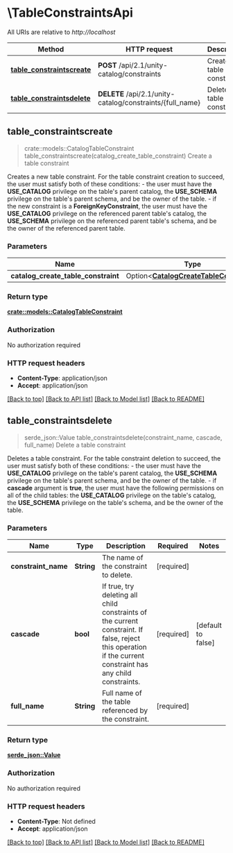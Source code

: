 # \TableConstraintsApi

All URIs are relative to *http://localhost*

Method | HTTP request | Description
------------- | ------------- | -------------
[**table_constraintscreate**](TableConstraintsApi.md#table_constraintscreate) | **POST** /api/2.1/unity-catalog/constraints | Create a table constraint
[**table_constraintsdelete**](TableConstraintsApi.md#table_constraintsdelete) | **DELETE** /api/2.1/unity-catalog/constraints/{full_name} | Delete a table constraint



## table_constraintscreate

> crate::models::CatalogTableConstraint table_constraintscreate(catalog_create_table_constraint)
Create a table constraint

Creates a new table constraint.  For the table constraint creation to succeed, the user must satisfy both of these conditions: - the user must have the **USE_CATALOG** privilege on the table's parent catalog,   the **USE_SCHEMA** privilege on the table's parent schema, and be the owner of the table. - if the new constraint is a __ForeignKeyConstraint__,   the user must have the **USE_CATALOG** privilege on the referenced parent table's catalog,   the **USE_SCHEMA** privilege on the referenced parent table's schema,   and be the owner of the referenced parent table. 

### Parameters


Name | Type | Description  | Required | Notes
------------- | ------------- | ------------- | ------------- | -------------
**catalog_create_table_constraint** | Option<[**CatalogCreateTableConstraint**](CatalogCreateTableConstraint.md)> |  |  |

### Return type

[**crate::models::CatalogTableConstraint**](CatalogTableConstraint.md)

### Authorization

No authorization required

### HTTP request headers

- **Content-Type**: application/json
- **Accept**: application/json

[[Back to top]](#) [[Back to API list]](../README.md#documentation-for-api-endpoints) [[Back to Model list]](../README.md#documentation-for-models) [[Back to README]](../README.md)


## table_constraintsdelete

> serde_json::Value table_constraintsdelete(constraint_name, cascade, full_name)
Delete a table constraint

Deletes a table constraint.  For the table constraint deletion to succeed, the user must satisfy both of these conditions: - the user must have the **USE_CATALOG** privilege on the table's parent catalog,   the **USE_SCHEMA** privilege on the table's parent schema, and be the owner of the table. - if __cascade__ argument is **true**, the user must have the following permissions on all of the child tables:   the **USE_CATALOG** privilege on the table's catalog,   the **USE_SCHEMA** privilege on the table's schema,   and be the owner of the table. 

### Parameters


Name | Type | Description  | Required | Notes
------------- | ------------- | ------------- | ------------- | -------------
**constraint_name** | **String** | The name of the constraint to delete. | [required] |
**cascade** | **bool** | If true, try deleting all child constraints of the current constraint. If false, reject this operation if the current constraint has any child constraints.  | [required] |[default to false]
**full_name** | **String** | Full name of the table referenced by the constraint. | [required] |

### Return type

[**serde_json::Value**](serde_json::Value.md)

### Authorization

No authorization required

### HTTP request headers

- **Content-Type**: Not defined
- **Accept**: application/json

[[Back to top]](#) [[Back to API list]](../README.md#documentation-for-api-endpoints) [[Back to Model list]](../README.md#documentation-for-models) [[Back to README]](../README.md)

